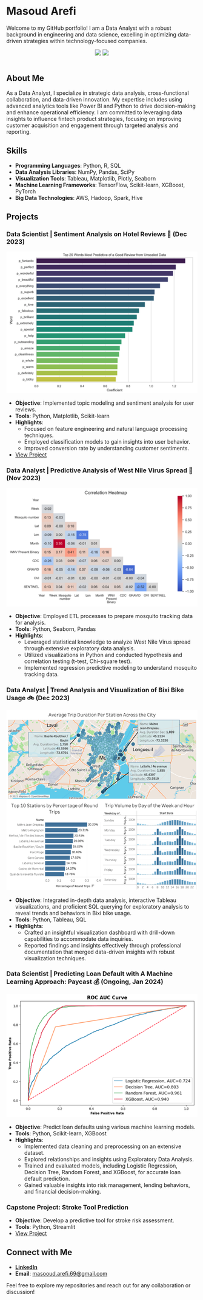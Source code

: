 # Masoud Arefi

Welcome to my GitHub portfolio! I am a Data Analyst with a robust background in engineering and data science, excelling in optimizing data-driven strategies within technology-focused companies.

<div align="center" >
 <img align=top style="max-width: 100%;" src="https://github-readme-stats.vercel.app/api/top-langs/?username=MaSOouD69&layout=compact" />
 <img align=top style="max-width: 100%;" src="https://github-readme-stats.vercel.app/api?username=MaSOouD69&show_icons=true&hide=issues,contribs&count_private=true" />
</div>
<br>

## About Me
As a Data Analyst, I specialize in strategic data analysis, cross-functional collaboration, and data-driven innovation. My expertise includes using advanced analytics tools like Power BI and Python to drive decision-making and enhance operational efficiency. I am committed to leveraging data insights to influence fintech product strategies, focusing on improving customer acquisition and engagement through targeted analysis and reporting.

## Skills
- **Programming Languages**: Python, R, SQL
- **Data Analysis Libraries**: NumPy, Pandas, SciPy
- **Visualization Tools**: Tableau, Matplotlib, Plotly, Seaborn
- **Machine Learning Frameworks**: TensorFlow, Scikit-learn, XGBoost, PyTorch
- **Big Data Technologies**: AWS, Hadoop, Spark, Hive

## Projects
### Data Scientist | Sentiment Analysis on Hotel Reviews 🏨 (Dec 2023)
![Hotel Reviews](images/3.%20Hotel%20Reviews.png)
- **Objective**: Implemented topic modeling and sentiment analysis for user reviews.
- **Tools**: Python, Matplotlib, Scikit-learn
- **Highlights**:
  - Focused on feature engineering and natural language processing techniques.
  - Employed classification models to gain insights into user behavior.
  - Improved conversion rate by understanding customer sentiments.
- [View Project](https://github.com/MaSOouD69/hotel-reviews-assignment)

### Data Analyst | Predictive Analysis of West Nile Virus Spread 🦟 (Nov 2023)
![Virus Spread](images/2.%20Virus%20Spread.png)
- **Objective**: Employed ETL processes to prepare mosquito tracking data for analysis.
- **Tools**: Python, Seaborn, Pandas
- **Highlights**:
  - Leveraged statistical knowledge to analyze West Nile Virus spread through extensive exploratory data analysis.
  - Utilized visualizations in Python and conducted hypothesis and correlation testing (t-test, Chi-square test).
  - Implemented regression predictive modeling to understand mosquito tracking data.

### Data Analyst | Trend Analysis and Visualization of Bixi Bike Usage 🚲 (Dec 2023)
![Bike Usage](images/1.%20Bike%20Usage.png)
- **Objective**: Integrated in-depth data analysis, interactive Tableau visualizations, and proficient SQL querying for exploratory analysis to reveal trends and behaviors in Bixi bike usage.
- **Tools**: Python, Tableau, SQL
- **Highlights**:
  - Crafted an insightful visualization dashboard with drill-down capabilities to accommodate data inquiries.
  - Reported findings and insights effectively through professional documentation that merged data-driven insights with robust visualization techniques.

### Data Scientist | Predicting Loan Default with A Machine Learning Approach: Paycast 💰 (Ongoing, Jan 2024)
![Loan Default Prediction](images/5.%20Loan%20Default%20Prediction.png)
- **Objective**: Predict loan defaults using various machine learning models.
- **Tools**: Python, Scikit-learn, XGBoost
- **Highlights**:
  - Implemented data cleaning and preprocessing on an extensive dataset.
  - Explored relationships and insights using Exploratory Data Analysis.
  - Trained and evaluated models, including Logistic Regression, Decision Tree, Random Forest, and XGBoost, for accurate loan default prediction.
  - Gained valuable insights into risk management, lending behaviors, and financial decision-making.

### Capstone Project: Stroke Tool Prediction
- **Objective**: Develop a predictive tool for stroke risk assessment.
- **Tools**: Python, Streamlit
- [View Project](https://github.com/MaSOouD69/capstone-repo)

## Connect with Me
- **[LinkedIn](https://www.linkedin.com/in/masoud-arefi/)**
- **Email**: masooud.arefi.69@gmail.com

Feel free to explore my repositories and reach out for any collaboration or discussion!
